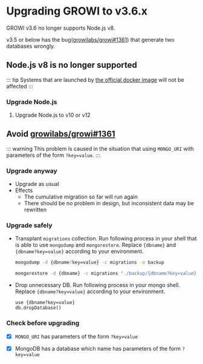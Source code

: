 # Upgrading GROWI to v3.6.x

GROWI v3.6 no longer supports Node.js v8.

v3.5 or below has the bug([growilabs/growi#1361](https://github.com/growilabs/growi/issues/1361)) that generate two databases wrongly.

## Node.js v8 is no longer supported

::: tip
Systems that are launched by [the official docker image](https://hub.docker.com/r/growilabs/growi/) will not be affected
:::

### Upgrade Node.js

1. Upgrade Node.js to v10 or v12

## Avoid [growilabs/growi#1361](https://github.com/growilabs/growi/issues/1361)

::: warning
This problem is caused in the situation that using `MONGO_URI` with parameters of the form `?key=value`.
:::

### Upgrade anyway

- Upgrade as usual
- Effects
    - The cumulative migration so far will run again
    - There should be no problem in design, but inconsistent data may be rewritten

### Upgrade safely

- Transplant `migrations` collection.
Run following process in your shell that is able to use `mongodump` and `mongorestore`.
Replace `{dbname}` and `{dbname?key=value}` according to your environment.
    ```bash
    mongodump -d {dbname?key=value} -c migrations -o backup
    ```
    ```bash
    mongorestore -d {dbname} -c migrations "./backup/{dbname?key=value}/migrations.bson"
    ```
- Drop unnecessary DB. Run following process in your mongo shell.
Replace `{dbname?key=value}` according to your environment.
    ```
    use {dbname?key=value}
    db.dropDatabase()
    ```

### Check before upgrading

- [x] `MONGO_URI` has parameters of the form `?key=value`
- [x] MongoDB has a database which name has parameters of the form `?key=value`

